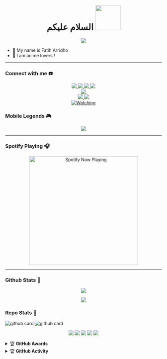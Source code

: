 


<h1 align="center">السلام عليكم <img src="https://user-images.githubusercontent.com/1303154/88677602-1635ba80-d120-11ea-84d8-d263ba5fc3c0.gif" width="80px" alt=""><br></h1>
<p align="center">
  <img src="https://c.tenor.com/owx4Hlt5V8kAAAAC/loli-cute.gif" />
</p>

<p align="center">

- 👼 My name is Fatih Arridho
- 🔭 I am anime lovers !

</p>

------
### Connect with me ☎️
<p align="center">
  <a href="https://instagram.com/fatih_arridho"><img src="https://img.shields.io/badge/Instagram-E4405F?style=for-the-badge&logo=instagram&logoColor=white"/> 
  <a href="https://wa.me/qr/ZJHQYKI4VOPDC1"><img src="https://img.shields.io/badge/WhatsApp-25D366?style=for-the-badge&logo=whatsapp&logoColor=white" />
  <a href="https://www.facebook.com/fatiharridho.id"><img src="https://img.shields.io/badge/Facebook-%234267B2.svg?&style=for-the-badge&logo=facebook&logoColor=white" />
  <a href="https://t.me/fatihid_ofc"><img src="https://img.shields.io/badge/Telegram-%230088cc.svg?&style=for-the-badge&logo=telegram&logoColor=white" /> <br>
  <a href="https://youtube.com/channel/UCD_w05gKF5F_5BNPABShNyQ"><img src="https://img.shields.io/badge/YouTube-fatih id-ff0000?style=for-the-badge&logo=youtube&logoColor=ff0000&link=https://youtube.com/channel/UCD_w05gKF5F_5BNPABShNyQ" /><br>
  <a name=FatihArridho&label=VIEWS&style=flat-square&color=orange" />
  <a href="https://github.com/fatiharridho"><img src="https://img.shields.io/badge/-GitHub-black?style=flat-square&logo=github" /> 
  <a href="https://youtube.com/channel/UCD_w05gKF5F_5BNPABShNyQ"><img src="https://img.shields.io/youtube/channel/subscribers/UCD_w05gKF5F_5BNPABShNyQ?style=social" /> <br>
  <a href="https://komarev.com/ghpvc/?username=fatiharridho&color=blue&style=flat-square&label=Profile+Views"><img title="Watching" src="https://komarev.com/ghpvc/?username=fatiharridho&color=green&style=flat-square&label=Profile+View"></a>
</p>

### Mobile Legends 🎮
<p align="center">
  <img src="https://d1x91p7vw3vuq8.cloudfront.net/image_upload/2020105/ax268kdhrxb3cxvfc8kiym.png" />
</p>

------

### Spotify Playing 🎧

<p align="center">
  <a href="https://open.spotify.com/user/nf3xjkwb8gsuq2b0t8bimjt58" target="_blank"><img src="https://now-playing-on-spotify.vercel.app/api/spotify" alt="Spotify Now Playing" width="350"/></a>
</p>

------

### Github Stats 🚀

<p align="center"><a href="https://github.com/fatiharridho"><img src="https://github-readme-stats.vercel.app/api?username=fatiharridho&show_icons=true&theme=radical"></a></p>
<p align="center"><a href="https://github.com/fatiharridho"><img src="https://github-readme-stats.vercel.app/api/top-langs/?username=fatiharridho&theme=radical&layout=compact"></a></p> 

### Repo Stats 🔭
![github card](https://github-readme-stats.vercel.app/api/pin/?username=fatiharridho&repo=fatiharridho.github.io&theme=dark)
![github card](https://github-readme-stats.vercel.app/api/pin/?username=dikaardnt&repo=hisoka-morou&theme=nightowl)


<p align="center">
    <img src="https://img.shields.io/badge/OS-Linux-blue?&logo=Linux" />
    <img src="https://img.shields.io/badge/OS-Windows-blue?&logo=Windows" />
    <img src="https://img.shields.io/badge/IDE-Xcode-blue?&logo=xcode" />
    <img src="https://img.shields.io/badge/Text%20Editor-Visual%20Studio%20Code-blue?&logo=visual%20studio%20code&logoColor=blue" />
    <img src="https://img.shields.io/badge/Sublime%20Text-gray?&logo=Sublime-Text" />
</p>
<details>
    <summary>&#127942 <b>GitHub Awards</b></summary><br/>

![Github Trophy](https://github-profile-trophy.vercel.app/?username=fatiharridho)

</details>

<details>
    <summary>&#127942 <b>GitHub Activity</b></summary><br/>

![Metrics](https://metrics.lecoq.io/fatiharridho)

</details> 
